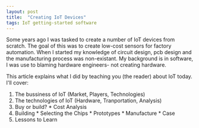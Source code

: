 ```yaml
---
layout: post
title:  "Creating IoT Devices"
tags: IoT getting-started software
---
```


Some years ago I was tasked to create a number of IoT devices from scratch. The goal of this was to create low-cost sensors for factory automation. When I started my knowledge of circuit design, pcb design and the manufacturing process was non-existant. My background is in software, I was use to blaming hardware engineers- not creating hardware.

This article explains what I did by teaching you (the reader) about IoT today. I'll cover:

  1. The bussiness of IoT (Market, Players, Technologies)
  2. The technologies of IoT (Hardware, Tranportation, Analysis)
  3. Buy or build?
    * Cost Analysis
  4. Building
    * Selecting the Chips
    * Prototypes
    * Manufacture
    * Case
  5. Lessons to Learn
